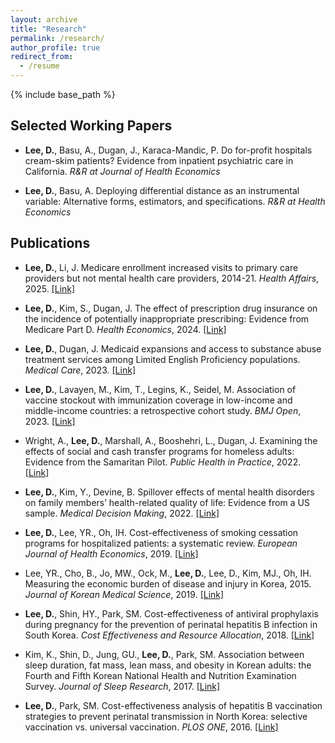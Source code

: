 ```yaml
---
layout: archive
title: "Research"
permalink: /research/
author_profile: true
redirect_from:
  - /resume
---
```


{% include base_path %}


Selected Working Papers
------

* **Lee, D.**, Basu, A.,  Dugan, J., Karaca-Mandic, P. Do for-profit hospitals cream-skim patients? Evidence from inpatient psychiatric care in California. 
*R&R at Journal of Health Economics*

* **Lee, D.**, Basu, A. Deploying differential distance as an instrumental variable: Alternative forms, estimators, and specifications. *R&R at Health Economics*


Publications
------

* **Lee, D.**, Li, J. Medicare enrollment increased visits to primary care providers but not mental health care providers, 2014-21. *Health Affairs*, 2025. [[Link]](https://doi.org/10.1377/hlthaff.2024.00666)
  
* **Lee, D.**, Kim, S., Dugan, J. The effect of prescription drug insurance on the incidence of potentially inappropriate prescribing: Evidence from Medicare Part D. *Health Economics*, 2024. [[Link]](https://doi.org/10.1002/hec.4766)

* **Lee, D.**, Dugan, J. Medicaid expansions and access to substance abuse treatment services among Limited English Proficiency populations. *Medical Care*, 2023. [[Link]](https://doi.org/10.1097/MLR.0000000000001928)

* **Lee, D.**, Lavayen, M., Kim, T., Legins, K., Seidel, M. Association of vaccine stockout with immunization coverage in low-income and middle-income countries: a retrospective cohort study. *BMJ Open*, 2023. [[Link]](https://doi.org/10.1136/bmjopen-2023-072364)

* Wright, A., **Lee, D.**, Marshall, A., Booshehri, L., Dugan, J. Examining the effects of social and cash transfer programs for homeless adults: Evidence from the Samaritan Pilot. *Public Health in Practice*, 2022. [[Link]](https://doi.org/10.1016/j.puhip.2022.100331) 

* **Lee, D.**, Kim, Y., Devine, B. Spillover effects of mental health disorders on family members’ health-related quality of life: Evidence from a US sample. *Medical Decision Making*, 2022. [[Link]](https://doi.org/10.1177/0272989X211027146) 		
			
* **Lee, D.**, Lee, YR., Oh, IH. Cost-effectiveness of smoking cessation programs for hospitalized patients: a systematic review. *European Journal of Health Economics*, 2019. [[Link]](https://doi.org/10.1007/s10198-019-01105-7) 				
					
* Lee, YR., Cho, B., Jo, MW., Ock, M., **Lee, D.**, Lee, D., Kim, MJ., Oh, IH. Measuring the economic burden of disease and injury in Korea, 2015. 
*Journal of Korean Medical Science*, 2019. [[Link]](https://doi.org/10.3346/jkms.2019.34.e80) 	
					
* **Lee, D.**, Shin, HY., Park, SM. Cost-effectiveness of antiviral prophylaxis during pregnancy for the prevention of perinatal hepatitis B infection in South Korea. *Cost Effectiveness and Resource Allocation*, 2018. [[Link]](https://doi.org/10.1186/s12962-018-0088-9) 	
					
* Kim, K., Shin, D., Jung, GU., **Lee, D.**, Park, SM. Association between sleep duration, fat mass, lean mass, and obesity in Korean adults: the Fourth and Fifth Korean National Health and Nutrition Examination Survey. *Journal of Sleep Research*, 2017. [[Link]](https://doi.org/10.1111/jsr.12504) 
					
* **Lee, D.**, Park, SM. Cost-effectiveness analysis of hepatitis B vaccination strategies to prevent perinatal transmission in North Korea: selective vaccination vs. universal vaccination. *PLOS ONE*, 2016. [[Link]](https://doi.org/10.1371/journal.pone.0165879) 
